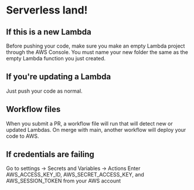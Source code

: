 # Serverless land!

## If this is a new Lambda

Before pushing your code, make sure you make an empty Lambda project through the AWS Console.
You must name your new folder the same as the empty Lambda function you just created.

## If you're updating a Lambda

Just push your code as normal.

## Workflow files

When you submit a PR, a workflow file will run that will detect new or updated Lambdas. On merge with main, another workflow will deploy your code to AWS.

## If credentials are failing

Go to settings -> Secrets and Variables -> Actions
Enter AWS_ACCESS_KEY_ID, AWS_SECRET_ACCESS_KEY, and AWS_SESSION_TOKEN from your AWS account
